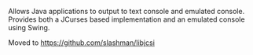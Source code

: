 Allows Java applications to output to text console and emulated console. Provides both a JCurses based implementation and an emulated console using Swing.

Moved to https://github.com/slashman/libjcsi
